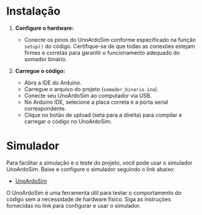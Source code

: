 # Instalação

1. **Configure o hardware:**
   - Conecte os pinos do UnoArdoSim conforme especificado na função `setup()` do código. Certifique-se de que todas as conexões estejam firmes e corretas para garantir o funcionamento adequado do somador binário.

2. **Carregue o código:**
   - Abra a IDE do Arduino.
   - Carregue o arquivo do projeto (`somador_binario.ino`).
   - Conecte seu UnoArdoSim ao computador via USB.
   - No Arduino IDE, selecione a placa correta e a porta serial correspondente.
   - Clique no botão de upload (seta para a direita) para compilar e carregar o código no UnoArdoSim.

# Simulador

Para facilitar a simulação e o teste do projeto, você pode usar o simulador UnoArdoSim. Baixe e configure o simulador seguindo o link abaixo:

- [UnoArdoSim](https://github.com/KerubinDev/baseTrabalho2/blob/main/UnoArduSimV2.9.2.zip)

O UnoArdoSim é uma ferramenta útil para testar o comportamento do código sem a necessidade de hardware físico. Siga as instruções fornecidas no link para configurar e usar o simulador.
